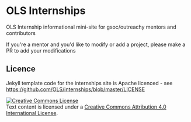 # OLS Internships
OLS Internship informational mini-site for gsoc/outreachy mentors and contributors

If you're a mentor and you'd like to modify or add a project, please make a PR to add your modifications

## Licence

Jekyll template code for the internships site is Apache licenced - see https://github.com/OLS/internships/blob/master/LICENSE 

<a rel="license" href="http://creativecommons.org/licenses/by/4.0/"><img alt="Creative Commons License" style="border-width:0" src="https://i.creativecommons.org/l/by/4.0/88x31.png" /></a><br />Text content is licensed under a <a rel="license" href="http://creativecommons.org/licenses/by/4.0/">Creative Commons Attribution 4.0 International License</a>.
